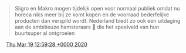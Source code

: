 > Sligro en Makro mogen tijdelijk open voor normaal publiek omdat nu horeca niks meer bij ze komt kopen en de voorraad bederfelijke producten dan verspild wordt\. Nederland biedt zo ook een uitdaging aan de ambitieuze hamsteraars 🐹 die het speelveld van hun buurtsuper al ontgroeien

<img src="../../media/tweet.ico" width="12" /> [Thu Mar 19 12:59:28 +0000 2020](https://twitter.com/DromerDenker/status/1240623925668786176)